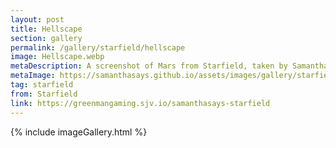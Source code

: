 ```yaml
---
layout: post
title: Hellscape
section: gallery
permalink: /gallery/starfield/hellscape
image: Hellscape.webp
metaDescription: A screenshot of Mars from Starfield, taken by Samantha Says.
metaImage: https://samanthasays.github.io/assets/images/gallery/starfield/Hellscape.webp
tag: starfield
from: Starfield
link: https://greenmangaming.sjv.io/samanthasays-starfield
---
```

{% include imageGallery.html %}